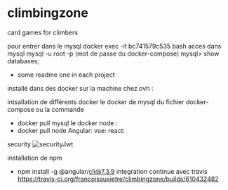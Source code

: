 # climbingzone
card games for climbers

pour entrer dans le mysql
docker exec -it bc741579c535 bash
acces dans mysql 
mysql -u root -p (mot de passe du docker-compose)
mysql> show databases;


* some readme one in each project


installé dans des docker sur la machine 
chez ovh : 

intsallation de différents docker
le docker de mysql du fichier docker-compose ou la commande 
* docker pull mysql
le docker node : 
* docker pull node
Angular:
vue:
react:

security 
![securityJwt](https://user-images.githubusercontent.com/55358842/69007617-67aa6a80-0940-11ea-8785-6b14bf8cc13e.png)



installation de npm
* npm install -g @angular/cli@7.3.9
integration continue avec travis 
https://travis-ci.org/francoisauxietre/climbingzone/builds/610432482
